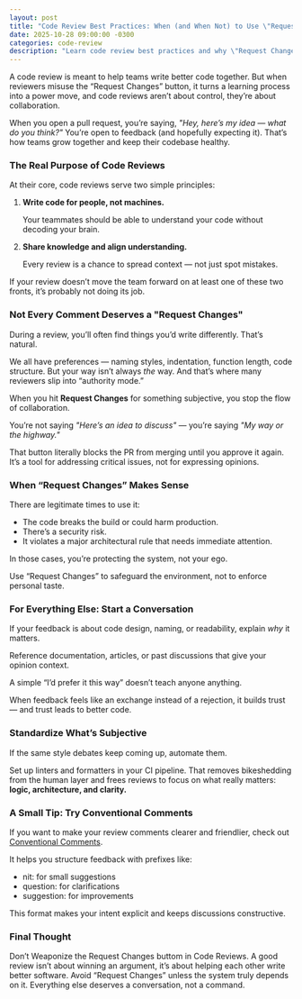 ```yaml
---
layout: post
title: "Code Review Best Practices: When (and When Not) to Use \"Request Changes\""
date: 2025-10-28 09:00:00 -0300
categories: code-review
description: "Learn code review best practices and why \"Request Changes\" should be used carefully to keep collaboration and trust within your team."
---
```


A code review is meant to help teams write better code together. But when reviewers misuse the “Request Changes” button, it turns a learning process into a power move, and
code reviews aren’t about control, they’re about collaboration.

When you open a pull request, you’re saying, *"Hey, here’s my idea — what do you think?"* You’re open to feedback (and hopefully expecting it). That’s how teams grow together and keep their codebase healthy.

### **The Real Purpose of Code Reviews**

At their core, code reviews serve two simple principles:

1. **Write code for people, not machines.**
    
    Your teammates should be able to understand your code without decoding your brain.
    
2. **Share knowledge and align understanding.**
    
    Every review is a chance to spread context — not just spot mistakes.
    

If your review doesn’t move the team forward on at least one of these two fronts, it’s probably not doing its job.

### **Not Every Comment Deserves a "Request Changes"**

During a review, you’ll often find things you’d write differently. That’s natural.

We all have preferences — naming styles, indentation, function length, code structure. But your way isn’t always *the* way. And that’s where many reviewers slip into “authority mode.”

When you hit **Request Changes** for something subjective, you stop the flow of collaboration.

You’re not saying *"Here’s an idea to discuss"* — you’re saying *"My way or the highway."*

That button literally blocks the PR from merging until you approve it again. It’s a tool for addressing critical issues, not for expressing opinions.

### **When “Request Changes” Makes Sense**

There are legitimate times to use it:

- The code breaks the build or could harm production.
- There’s a security risk.
- It violates a major architectural rule that needs immediate attention.

In those cases, you’re protecting the system, not your ego.

Use “Request Changes” to safeguard the environment, not to enforce personal taste.

### **For Everything Else: Start a Conversation**

If your feedback is about code design, naming, or readability, explain *why* it matters.

Reference documentation, articles, or past discussions that give your opinion context.

A simple “I’d prefer it this way” doesn’t teach anyone anything.

When feedback feels like an exchange instead of a rejection, it builds trust — and trust leads to better code.

### **Standardize What’s Subjective**

If the same style debates keep coming up, automate them.

Set up linters and formatters in your CI pipeline. That removes bikeshedding from the human layer and frees reviews to focus on what really matters: **logic, architecture, and clarity.**

### **A Small Tip: Try Conventional Comments**

If you want to make your review comments clearer and friendlier, check out [Conventional Comments](https://conventionalcomments.org/).

It helps you structure feedback with prefixes like:

- nit: for small suggestions
- question: for clarifications
- suggestion: for improvements

This format makes your intent explicit and keeps discussions constructive.

### **Final Thought**

Don’t Weaponize the Request Changes buttom in Code Reviews. A good review isn’t about winning an argument, it’s about helping each other write better software.
Avoid “Request Changes” unless the system truly depends on it. Everything else deserves a conversation, not a command.
